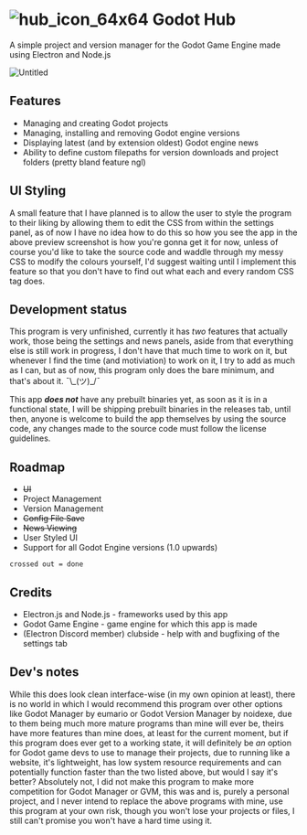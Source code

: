 # ![hub_icon_64x64](https://github.com/user-attachments/assets/8333639a-6373-4810-94fb-f33967bbfe2a) Godot Hub 
A simple project and version manager for the Godot Game Engine made using Electron and Node.js

![Untitled](https://github.com/user-attachments/assets/a9715ec7-0e53-40c0-b2e9-a10e434df056)

## Features
- Managing and creating Godot projects
- Managing, installing and removing Godot engine versions
- Displaying latest (and by extension oldest) Godot engine news
- Ability to define custom filepaths for version downloads and project folders (pretty bland feature ngl)

## UI Styling
A small feature that I have planned is to allow the user to style the program to their liking by allowing them to edit the CSS from within the settings panel, as of now I have no idea how to do this so how you see the app in the above preview screenshot is how you're gonna get it for now, unless of course you'd like to take the source code and waddle through my messy CSS to modify the colours yourself, I'd suggest waiting until I implement this feature so that you don't have to find out what each and every random CSS tag does.

## Development status
This program is very unfinished, currently it has *two* features that actually work, those being the settings and news panels, aside from that everything else is still work in progress, I don't have that much time to work on it, but whenever I find the time (and motiviation) to work on it, I try to add as much as I can, but as of now, this program only does the bare minimum, and that's about it. ¯\\\_(ツ)_/¯

This app ***does not*** have any prebuilt binaries yet, as soon as it is in a functional state, I will be shipping prebuilt binaries in the releases tab, until then, anyone is welcome to build the app themselves by using the source code, any changes made to the source code must follow the license guidelines.

## Roadmap

- ~~UI~~
- Project Management
- Version Management
- ~~Config File Save~~
- ~~News Viewing~~
- User Styled UI
- Support for all Godot Engine versions (1.0 upwards)

`crossed out = done`

## Credits

- Electron.js and Node.js - frameworks used by this app
- Godot Game Engine - game engine for which this app is made
- (Electron Discord member) clubside - help with and bugfixing of the settings tab

## Dev's notes
While this does look clean interface-wise (in my own opinion at least), there is no world in which I would recommend this program over other options like Godot Manager by eumario or Godot Version Manager by noidexe, due to them being much more mature programs than mine will ever be, theirs have more features than mine does, at least for the current moment, but if this program does ever get to a working state, it will definitely be *an* option for Godot game devs to use to manage their projects, due to running like a website, it's lightweight, has low system resource requirements and can potentially function faster than the two listed above, but would I say it's better? Absolutely not, I did not make this program to make more competition for Godot Manager or GVM, this was and is, purely a personal project, and I never intend to replace the above programs with mine, use this program at your own risk, though you won't lose your projects or files, I still can't promise you won't have a hard time using it.

